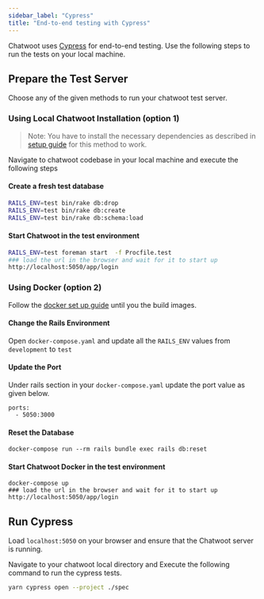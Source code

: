 ```yaml
---
sidebar_label: "Cypress"
title: "End-to-end testing with Cypress"
---
```


Chatwoot uses [Cypress](https://www.cypress.io/) for end-to-end testing. Use the following steps to run the tests on your local machine.

## Prepare the Test Server

Choose any of the given methods to run your chatwoot test server.

### Using Local Chatwoot Installation (option 1)
> Note: You have to install the necessary dependencies as described in [setup guide](/docs/contributing-guide/project-setup) for this method to work.

Navigate to chatwoot codebase in your local machine and execute the following steps

#### Create a fresh test database

```bash
RAILS_ENV=test bin/rake db:drop
RAILS_ENV=test bin/rake db:create
RAILS_ENV=test bin/rake db:schema:load
```

#### Start Chatwoot in the test environment

```bash
RAILS_ENV=test foreman start  -f Procfile.test
### load the url in the browser and wait for it to start up
http://localhost:5050/app/login
```


### Using Docker (option 2)

Follow the [docker set up guide](/docs/contributing-guide/environment-setup/docker) until you the build images.

#### Change the Rails Environment
Open `docker-compose.yaml` and update all the `RAILS_ENV` values from `development` to `test`

#### Update the Port
Under rails section in your `docker-compose.yaml` update the port value as given below.
```
ports:
  - 5050:3000
```

#### Reset the Database
```
docker-compose run --rm rails bundle exec rails db:reset
```

#### Start Chatwoot Docker in the test environment

```
docker-compose up
### load the url in the browser and wait for it to start up
http://localhost:5050/app/login
```

## Run Cypress

Load `localhost:5050` on your browser and ensure that the Chatwoot server is running.

Navigate to your chatwoot local directory and Execute the following command to run the cypress tests.


```bash
yarn cypress open --project ./spec
```

